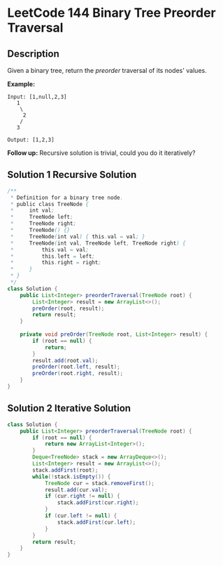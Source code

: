 # LeetCode 144 Binary Tree Preorder Traversal

## Description

 Given a binary tree, return the *preorder* traversal of its nodes' values.

**Example:**

```
Input: [1,null,2,3]
   1
    \
     2
    /
   3

Output: [1,2,3]
```

**Follow up:** Recursive solution is trivial, could you do it iteratively?

## Solution 1 Recursive Solution

```java
/**
 * Definition for a binary tree node.
 * public class TreeNode {
 *     int val;
 *     TreeNode left;
 *     TreeNode right;
 *     TreeNode() {}
 *     TreeNode(int val) { this.val = val; }
 *     TreeNode(int val, TreeNode left, TreeNode right) {
 *         this.val = val;
 *         this.left = left;
 *         this.right = right;
 *     }
 * }
 */
class Solution {
    public List<Integer> preorderTraversal(TreeNode root) {
        List<Integer> result = new ArrayList<>();
        preOrder(root, result);
        return result;
    }
    
    private void preOrder(TreeNode root, List<Integer> result) {
        if (root == null) {
            return;
        }
        result.add(root.val);
        preOrder(root.left, result);
        preOrder(root.right, result);
    }
}
```

## Solution 2 Iterative Solution

```java
class Solution {
    public List<Integer> preorderTraversal(TreeNode root) {
        if (root == null) {
            return new ArrayList<Integer>();
        }
        Deque<TreeNode> stack = new ArrayDeque<>();
        List<Integer> result = new ArrayList<>();
        stack.addFirst(root);
        while(!stack.isEmpty()) {
            TreeNode cur = stack.removeFirst(); 
            result.add(cur.val);
            if (cur.right != null) {
                stack.addFirst(cur.right);
            }
            if (cur.left != null) {
                stack.addFirst(cur.left);
            }
        }
        return result;
    }   
} 
```

